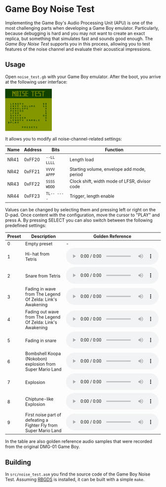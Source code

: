# Game Boy Noise Test

Implementing the Game Boy's Audio Processing Unit (APU) is one of the most challenging parts when developing a Game Boy emulator.
Particularly, because debugging is hard and you may not want to create an exact replica, but something that simulates fast and sounds good enough.
The _Game Boy Noise Test_ supports you in this process, allowing you to test features of the noise channel and evaluate their acoustical impressions.

## Usage

Open `noise_test.gb` with your Game Boy emulator.
After the boot, you arrive at the following user interface:

<img id="screenshot" src="readme_assets/screenshot.png"
alt="Screenshot of Game Boy Noise test"
width="30%">

It allows you to modify all noise-channel-related settings:

| Name   | Address | Bits        | Function                                             |
|--------|---------|-------------|------------------------------------------------------|
| NR41   | 0xFF20  | `--LL LLLL` | Length load                                          |
| NR42   | 0xFF21  | `VVVV APPP` | Starting volume, envelope add mode, period           |
| NR43   | 0xFF22  | `SSSS WDDD` | Clock shift, width mode of LFSR, divisor code        |
| NR44   | 0xFF23  | `TL-- ----` | Trigger, length enable                               |

Values can be changed by selecting them and pressing left or right on the D-pad.
Once content with the configuration, move the cursor to "PLAY" and press A.
By pressing SELECT you can also switch between the following predefined settings:

| Preset | Description                                                       | Golden Reference                                           |
|--------|-------------------------------------------------------------------|------------------------------------------------------------|
| 0      | Empty preset                                                      | -                                                          |
| 1      | Hi-hat from Tetris                                                | <audio controls src="readme_assets/preset1.flac"></audio>  |
| 2      | Snare from Tetris                                                 | <audio controls src="readme_assets/preset2.flac"></audio>  |
| 3      | Fading in wave from The Legend Of Zelda: Link's Awakening         | <audio controls src="readme_assets/preset3.flac"></audio>  |
| 4      | Fading out wave from The Legend Of Zelda: Link's Awakening        | <audio controls src="readme_assets/preset4.flac"></audio>  |
| 5      | Fading in snare                                                   | <audio controls src="readme_assets/preset5.flac"></audio>  |
| 6      | Bombshell Koopa (Nokobon) explosion from Super Mario Land         | <audio controls src="readme_assets/preset6.flac"></audio>  |
| 7      | Explosion                                                         | <audio controls src="readme_assets/preset7.flac"></audio>  |
| 8      | Chiptune-like Explosion                                           | <audio controls src="readme_assets/preset8.flac"></audio>  |
| 9      | First noise part of defeating a Fighter Fly from Super Mario Land | <audio controls src="readme_assets/preset9.flac"></audio>  |

In the table are also golden reference audio samples that were recorded from the original DMG-01 Game Boy.

## Building

In `src/noise_test.asm` you find the source code of the Game Boy Noise Test.
Assuming [RBGDS](https://github.com/gbdev/rgbds) is installed, it can be built with a simple `make`.
